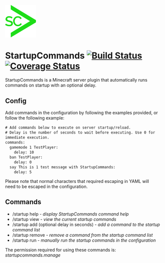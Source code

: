 <img width="100" src="/project_docs/StartupCommandsLogo.png"></a>
# StartupCommands [![Build Status](https://travis-ci.org/mattgd/StartupCommands.svg?branch=master)](https://travis-ci.org/mattgd/StartupCommands) [![Coverage Status](https://coveralls.io/repos/github/mattgd/StartupCommands/badge.svg?branch=master)](https://coveralls.io/github/mattgd/StartupCommands?branch=master)

StartupCommands is a Minecraft server plugin that automatically runs commands on startup with an optional delay.

## Config
Add commands in the configuration by following the examples provided, or follow the following example:

```
# Add commands below to execute on server startup/reload.
# Delay is the number of seconds to wait before executing. Use 0 for immediate execution.
commands:
  gamemode 1 TestPlayer:
    delay: 10
  ban TestPlayer:
    delay: 0
  say This is 1 test message with StartupCommands:
    delay: 5
```

Please note that normal characters that required escaping in YAML will need to be escaped in the configuration.

## Commands
- /startup help - _display StartupCommands command help_
- /startup view - _view the current startup commands_
- /startup add (optional delay in seconds) <command string> - _add a command to the startup command list_
- /startup remove <command string> - _remove a command from the startup command list_
- /startup run - _manually run the startup commands in the configuration_

The permission required for using these commands is: _startupcommands.manage_
